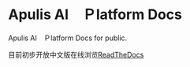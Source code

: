 # Apulis AI　Ｐlatform Docs

Apulis AI　Ｐlatform Docs for public.

目前初步开放中文版在线浏览[ReadTheDocs](https://apulis-ai-platform-doc.readthedocs.io/zh_CN/latest/)